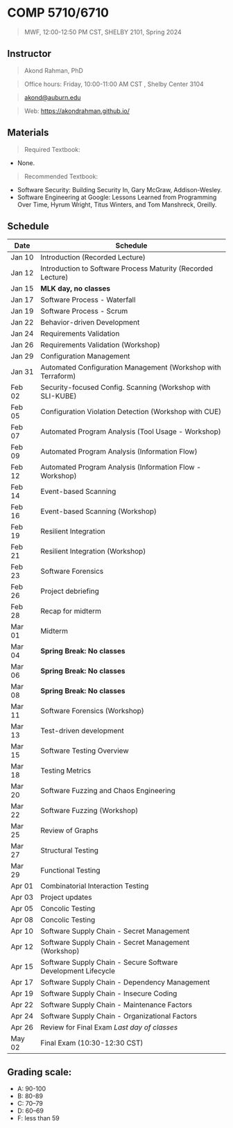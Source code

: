 # COMP 5710/6710 
> MWF, 12:00-12:50 PM CST, SHELBY 2101, Spring 2024

## Instructor 

> Akond Rahman, PhD 

> Office hours: Friday, 10:00-11:00 AM CST , Shelby Center 3104 

> akond@auburn.edu 

> Web: https://akondrahman.github.io/ 




## Materials 

> Required Textbook: 
- None. 

> Recommended Textbook:  
- Software Security: Building Security In, Gary McGraw, Addison-Wesley.    
- Software Engineering at Google: Lessons Learned from Programming Over Time, Hyrum Wright, Titus Winters, and Tom Manshreck, Oreilly.    



## Schedule 


| Date    |  Schedule                                                     |
|---------|---------------------------------------------------------------|
| Jan 10  | Introduction (Recorded Lecture)                               |
| Jan 12  | Introduction to Software Process Maturity (Recorded Lecture)  |
| Jan 15  | **MLK day, no classes**                                       |
| Jan 17  | Software Process - Waterfall                                  |
| Jan 19  | Software Process - Scrum                                      |
| Jan 22  | Behavior-driven Development                                   |
| Jan 24  | Requirements Validation                                       |
| Jan 26  | Requirements Validation (Workshop)                            |
| Jan 29  | Configuration Management                                      |
| Jan 31  | Automated Configuration Management (Workshop with Terraform)  |
| Feb 02  | Security-focused Config. Scanning (Workshop with SLI-KUBE)    |
| Feb 05  | Configuration Violation Detection (Workshop with CUE)         |
| Feb 07  | Automated Program Analysis (Tool Usage - Workshop)            |
| Feb 09  | Automated Program Analysis (Information Flow)                 |
| Feb 12  | Automated Program Analysis (Information Flow - Workshop)      |
| Feb 14  | Event-based Scanning                                          |
| Feb 16  | Event-based Scanning (Workshop)                               |
| Feb 19  | Resilient Integration                                         |
| Feb 21  | Resilient Integration    (Workshop)                           |  
| Feb 23  | Software Forensics                                            |                                             
| Feb 26  | Project debriefing                                            |                 
| Feb 28  | Recap for midterm                                             |
| Mar 01  | Midterm                                                       |
| Mar 04  | **Spring Break: No classes**                                  |
| Mar 06  | **Spring Break: No classes**                                  |
| Mar 08  | **Spring Break: No classes**                                  |
| Mar 11  | Software Forensics (Workshop)                                 |
| Mar 13  | Test-driven development                                       |
| Mar 15  | Software Testing Overview                                     |     
| Mar 18  | Testing Metrics                                               |
| Mar 20  | Software Fuzzing and Chaos Engineering                        |
| Mar 22  | Software Fuzzing (Workshop)                                   |
| Mar 25  | Review of Graphs                                              |
| Mar 27  | Structural Testing                                            |
| Mar 29  | Functional Testing                                            |
| Apr 01  | Combinatorial Interaction Testing                             |
| Apr 03  | Project updates                                               |
| Apr 05  | Concolic Testing                                              |
| Apr 08  | Concolic Testing                                              |
| Apr 10  | Software Supply Chain - Secret Management                     |
| Apr 12  | Software Supply Chain - Secret Management   (Workshop)        |
| Apr 15  | Software Supply Chain - Secure Software Development Lifecycle |
| Apr 17  | Software Supply Chain - Dependency Management                 |
| Apr 19  | Software Supply Chain - Insecure Coding                       |
| Apr 22  | Software Supply Chain - Maintenance Factors                   |
| Apr 24  | Software Supply Chain - Organizational Factors                |
| Apr 26  | Review for Final Exam *Last day of classes*                   |
| May 02  | Final Exam (10:30-12:30 CST)                                  |

 


## Grading scale: 
  - A: 90-100 
  - B: 80-89 
  - C: 70–79 
  - D: 60–69
  - F: less than 59




